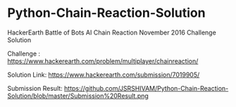 # Python-Chain-Reaction-Solution
HackerEarth Battle of Bots AI Chain Reaction November 2016 Challenge Solution

Challenge :  https://www.hackerearth.com/problem/multiplayer/chainreaction/

Solution Link: https://www.hackerearth.com/submission/7019905/

Submission Result: https://github.com/JSRSHIVAM/Python-Chain-Reaction-Solution/blob/master/Submission%20Result.png




